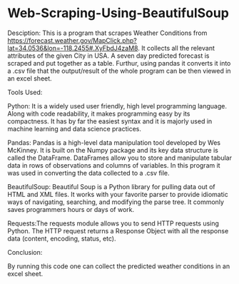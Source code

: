 # Web-Scraping-Using-BeautifulSoup
Desciption:
This is a program that scrapes Weather Conditions from https://forecast.weather.gov/MapClick.php?lat=34.0536&lon=-118.2455#.XyFbdJ4zaM8. It collects all the relevant attributes of the given City in USA. A seven day predicted forecast is scraped and put together as a table. Furthur, using pandas it converts it into a .csv file that the output/result of the whole program can be then viewed in an excel sheet. 

Tools Used:

Python: It is a widely used user friendly, high level programming language. Along with code readability, it makes programming easy by its compactness. It has by far the easiest syntax and it is majorly used in machine learning and data science practices.

Pandas: Pandas is a high-level data manipulation tool developed by Wes McKinney. It is built on the Numpy package and its key data structure is called the DataFrame. DataFrames allow you to store and manipulate tabular data in rows of observations and columns of variables. In this program it was used in converting the data collected to a .csv file.

BeautifulSoup: Beautiful Soup is a Python library for pulling data out of HTML and XML files. It works with your favorite parser to provide idiomatic ways of navigating, searching, and modifying the parse tree. It commonly saves programmers hours or days of work.

Requests:The requests module allows you to send HTTP requests using Python. The HTTP request returns a Response Object with all the response data (content, encoding, status, etc).

Conclusion:

By running this code one can collect the predicted weather conditions in an excel sheet.



